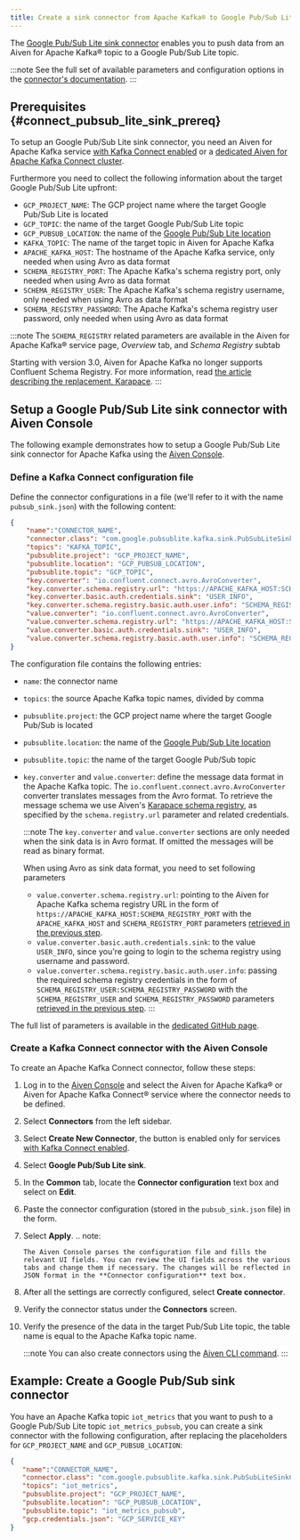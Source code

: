 ```yaml
---
title: Create a sink connector from Apache Kafka® to Google Pub/Sub Lite
---
```


The [Google Pub/Sub Lite sink
connector](https://github.com/googleapis/java-pubsub-group-kafka-connector)
enables you to push data from an Aiven for Apache Kafka® topic to a
Google Pub/Sub Lite topic.

:::note
See the full set of available parameters and configuration
options in the [connector's
documentation](https://github.com/googleapis/java-pubsub-group-kafka-connector).
:::

## Prerequisites {#connect_pubsub_lite_sink_prereq}

To setup an Google Pub/Sub Lite sink connector, you need an Aiven for
Apache Kafka service
[with Kafka Connect enabled](enable-connect) or a
[dedicated Aiven for Apache Kafka Connect cluster](/docs/products/kafka/kafka-connect/get-started#apache_kafka_connect_dedicated_cluster).

Furthermore you need to collect the following information about the
target Google Pub/Sub Lite upfront:

-   `GCP_PROJECT_NAME`: The GCP project name where the target Google
    Pub/Sub Lite is located
-   `GCP_TOPIC`: the name of the target Google Pub/Sub Lite topic
-   `GCP_PUBSUB_LOCATION`: the name of the [Google Pub/Sub Lite
    location](https://cloud.google.com/pubsub/lite/docs/locations)
-   `KAFKA_TOPIC`: The name of the target topic in Aiven for Apache
    Kafka
-   `APACHE_KAFKA_HOST`: The hostname of the Apache Kafka service, only
    needed when using Avro as data format
-   `SCHEMA_REGISTRY_PORT`: The Apache Kafka's schema registry port,
    only needed when using Avro as data format
-   `SCHEMA_REGISTRY_USER`: The Apache Kafka's schema registry
    username, only needed when using Avro as data format
-   `SCHEMA_REGISTRY_PASSWORD`: The Apache Kafka's schema registry user
    password, only needed when using Avro as data format

:::note
The `SCHEMA_REGISTRY` related parameters are available in the Aiven for
Apache Kafka® service page, *Overview* tab, and *Schema Registry* subtab

Starting with version 3.0, Aiven for Apache Kafka no longer supports Confluent
Schema Registry. For more information, read [the article describing the
replacement, Karapace](/docs/products/kafka/karapace).
:::

## Setup a Google Pub/Sub Lite sink connector with Aiven Console

The following example demonstrates how to setup a Google Pub/Sub Lite
sink connector for Apache Kafka using the [Aiven
Console](https://console.aiven.io/).

### Define a Kafka Connect configuration file

Define the connector configurations in a file (we'll refer to it with
the name `pubsub_sink.json`) with the following content:

```json
{
    "name":"CONNECTOR_NAME",
    "connector.class": "com.google.pubsublite.kafka.sink.PubSubLiteSinkConnector",
    "topics": "KAFKA_TOPIC",
    "pubsublite.project": "GCP_PROJECT_NAME",
    "pubsublite.location": "GCP_PUBSUB_LOCATION",
    "pubsublite.topic": "GCP_TOPIC",
    "key.converter": "io.confluent.connect.avro.AvroConverter",
    "key.converter.schema.registry.url": "https://APACHE_KAFKA_HOST:SCHEMA_REGISTRY_PORT",
    "key.converter.basic.auth.credentials.sink": "USER_INFO",
    "key.converter.schema.registry.basic.auth.user.info": "SCHEMA_REGISTRY_USER:SCHEMA_REGISTRY_PASSWORD",
    "value.converter": "io.confluent.connect.avro.AvroConverter",
    "value.converter.schema.registry.url": "https://APACHE_KAFKA_HOST:SCHEMA_REGISTRY_PORT",
    "value.converter.basic.auth.credentials.sink": "USER_INFO",
    "value.converter.schema.registry.basic.auth.user.info": "SCHEMA_REGISTRY_USER:SCHEMA_REGISTRY_PASSWORD"
}
```

The configuration file contains the following entries:

-   `name`: the connector name

-   `topics`: the source Apache Kafka topic names, divided by comma

-   `pubsublite.project`: the GCP project name where the target Google
    Pub/Sub is located

-   `pubsublite.location`: the name of the [Google Pub/Sub Lite
    location](https://cloud.google.com/pubsub/lite/docs/locations)

-   `pubsublite.topic`: the name of the target Google Pub/Sub topic

-   `key.converter` and `value.converter`: define the message data
    format in the Apache Kafka topic. The
    `io.confluent.connect.avro.AvroConverter` converter translates
    messages from the Avro format. To retrieve the message schema we use
    Aiven's [Karapace schema
    registry](https://github.com/aiven/karapace), as specified by the
    `schema.registry.url` parameter and related credentials.

    :::note
    The `key.converter` and `value.converter` sections are only needed
    when the sink data is in Avro format. If omitted the messages will
    be read as binary format.

    When using Avro as sink data format, you need to set following
    parameters

    -   `value.converter.schema.registry.url`: pointing to the Aiven for
        Apache Kafka schema registry URL in the form of
        `https://APACHE_KAFKA_HOST:SCHEMA_REGISTRY_PORT` with the
        `APACHE_KAFKA_HOST` and `SCHEMA_REGISTRY_PORT` parameters
        [retrieved in the previous step](/docs/products/kafka/kafka-connect/howto/gcp-pubsub-lite-sink#connect_pubsub_lite_sink_prereq).
    -   `value.converter.basic.auth.credentials.sink`: to the value
        `USER_INFO`, since you're going to login to the schema registry
        using username and password.
    -   `value.converter.schema.registry.basic.auth.user.info`: passing
        the required schema registry credentials in the form of
        `SCHEMA_REGISTRY_USER:SCHEMA_REGISTRY_PASSWORD` with the
        `SCHEMA_REGISTRY_USER` and `SCHEMA_REGISTRY_PASSWORD` parameters
        [retrieved in the previous step](/docs/products/kafka/kafka-connect/howto/gcp-pubsub-lite-sink#connect_pubsub_lite_sink_prereq).
    :::

The full list of parameters is available in the [dedicated GitHub
page](https://github.com/googleapis/java-pubsub-group-kafka-connector/).

### Create a Kafka Connect connector with the Aiven Console

To create an Apache Kafka Connect connector, follow these steps:

1.  Log in to the [Aiven Console](https://console.aiven.io/) and select
    the Aiven for Apache Kafka® or Aiven for Apache Kafka Connect®
    service where the connector needs to be defined.

2.  Select **Connectors** from the left sidebar.

3.  Select **Create New Connector**, the button is enabled only for
    services
    [with Kafka Connect enabled](enable-connect).

4.  Select **Google Pub/Sub Lite sink**.

5.  In the **Common** tab, locate the **Connector configuration** text
    box and select on **Edit**.

6.  Paste the connector configuration (stored in the `pubsub_sink.json`
    file) in the form.

7.  Select **Apply**. .. note:

        The Aiven Console parses the configuration file and fills the relevant UI fields. You can review the UI fields across the various tabs and change them if necessary. The changes will be reflected in JSON format in the **Connector configuration** text box.

8.  After all the settings are correctly configured, select **Create
    connector**.

9.  Verify the connector status under the **Connectors** screen.

10. Verify the presence of the data in the target Pub/Sub Lite topic,
    the table name is equal to the Apache Kafka topic name.

    :::note
    You can also create connectors using the
    [Aiven CLI command](/docs/tools/cli/service/connector#avn_service_connector_create).
    :::

## Example: Create a Google Pub/Sub sink connector

<!-- vale off -->
You have an Apache Kafka topic `iot_metrics` that you want to push to a
Google Pub/Sub Lite topic `iot_metrics_pubsub`, you can create a sink
connector with the following configuration, after replacing the
placeholders for `GCP_PROJECT_NAME` and `GCP_PUBSUB_LOCATION`:
<!-- vale on -->

```json
{
   "name":"CONNECTOR_NAME",
   "connector.class": "com.google.pubsublite.kafka.sink.PubSubLiteSinkConnector",
   "topics": "iot_metrics",
   "pubsublite.project": "GCP_PROJECT_NAME",
   "pubsublite.location": "GCP_PUBSUB_LOCATION",
   "pubsublite.topic": "iot_metrics_pubsub",
   "gcp.credentials.json": "GCP_SERVICE_KEY"
}
```
